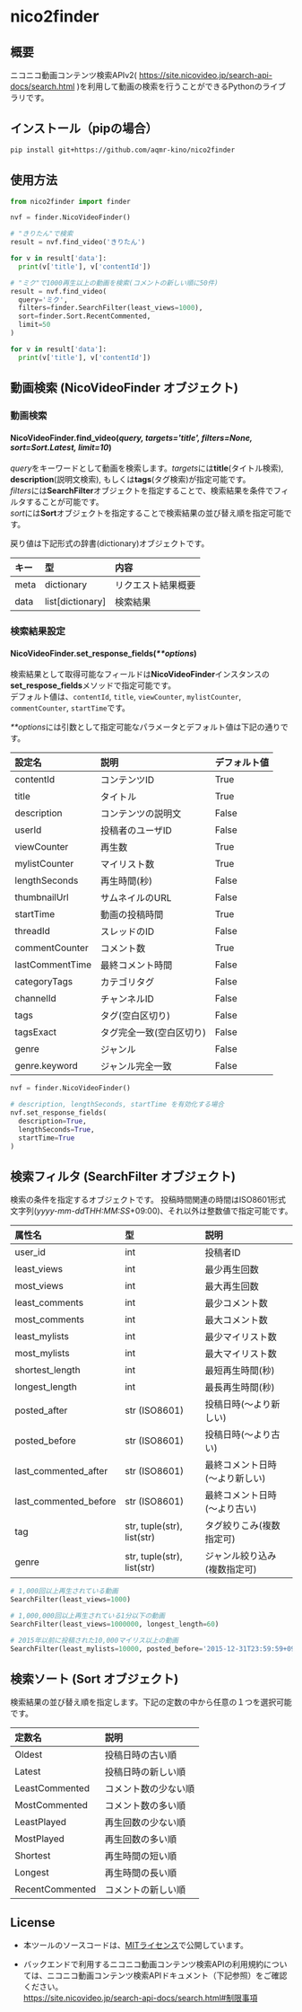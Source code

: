 # nico2finder

## 概要
ニコニコ動画コンテンツ検索APIv2( https://site.nicovideo.jp/search-api-docs/search.html )を利用して動画の検索を行うことができるPythonのライブラリです。

## インストール（pipの場合）
```sh
pip install git+https://github.com/aqmr-kino/nico2finder
```

## 使用方法
```python
from nico2finder import finder

nvf = finder.NicoVideoFinder()

# "きりたん"で検索
result = nvf.find_video('きりたん')

for v in result['data']:
  print(v['title'], v['contentId'])

# "ミク"で1000再生以上の動画を検索(コメントの新しい順に50件)
result = nvf.find_video(
  query='ミク',
  filters=finder.SearchFilter(least_views=1000),
  sort=finder.Sort.RecentCommented,
  limit=50
)

for v in result['data']:
  print(v['title'], v['contentId'])
```

## 動画検索 (NicoVideoFinder オブジェクト)

### 動画検索
#### NicoVideoFinder.**find_video(*query, targets='title', filters=None, sort=Sort.Latest, limit=10*)**
*query*をキーワードとして動画を検索します。*targets*には**title**(タイトル検索), **description**(説明文検索), もしくは**tags**(タグ検索)が指定可能です。  
*filters*には**SearchFilter**オブジェクトを指定することで、検索結果を条件でフィルタすることが可能です。  
*sort*には**Sort**オブジェクトを指定することで検索結果の並び替え順を指定可能です。  

戻り値は下記形式の辞書(dictionary)オブジェクトです。  

|キー|型|内容|
|:--|:--|:--|
|meta|dictionary|リクエスト結果概要|
|data|list[dictionary]|検索結果|

### 検索結果設定
#### NicoVideoFinder.**set_response_fields(*\*\*options*)**  
検索結果として取得可能なフィールドは**NicoVideoFinder**インスタンスの**set_respose_fields**メソッドで指定可能です。  
デフォルト値は、`contentId`, `title`, `viewCounter`, `mylistCounter`, `commentCounter`, `startTime`です。  

*\*\*options*には引数として指定可能なパラメータとデフォルト値は下記の通りです。  

|設定名|説明|デフォルト値|
|:--|:--|:--|
|contentId      | コンテンツID | True |
|title          | タイトル | True |
|description    | コンテンツの説明文 | False |
|userId         | 投稿者のユーザID | False |
|viewCounter    | 再生数 | True |
|mylistCounter  | マイリスト数 | True |
|lengthSeconds  | 再生時間(秒) | False |
|thumbnailUrl   | サムネイルのURL | False |
|startTime      | 動画の投稿時間 | True |
|threadId       | スレッドのID | False |
|commentCounter | コメント数 | True |
|lastCommentTime| 最終コメント時間 | False |
|categoryTags   | カテゴリタグ | False |
|channelId      | チャンネルID | False |
|tags           | タグ(空白区切り) | False |
|tagsExact      | タグ完全一致(空白区切り) | False |
|genre          | ジャンル | False |
|genre.keyword  | ジャンル完全一致 | False |

```python
nvf = finder.NicoVideoFinder()

# description, lengthSeconds, startTime を有効化する場合
nvf.set_response_fields(
  description=True,
  lengthSeconds=True,
  startTime=True
)
```

## 検索フィルタ (SearchFilter オブジェクト)

検索の条件を指定するオブジェクトです。
投稿時間関連の時間はISO8601形式文字列(*yyyy-mm-dd*T*HH:MM:SS*+09:00)、それ以外は整数値で指定可能です。 

|属性名|型|説明|
|:--|:--|:--|
|user_id        | int | 投稿者ID |
|least_views    | int | 最少再生回数 |
|most_views     | int | 最大再生回数 |
|least_comments | int | 最少コメント数 |
|most_comments  | int | 最大コメント数 |
|least_mylists  | int | 最少マイリスト数 |
|most_mylists   | int | 最大マイリスト数 |
|shortest_length| int | 最短再生時間(秒) |
|longest_length | int | 最長再生時間(秒) |
|posted_after   | str (ISO8601) | 投稿日時(〜より新しい) |
|posted_before  | str (ISO8601) | 投稿日時(〜より古い) |
|last_commented_after | str (ISO8601) | 最終コメント日時(〜より新しい) |
|last_commented_before | str (ISO8601) | 最終コメント日時(〜より古い) |
|tag            | str, tuple(str), list(str) | タグ絞りこみ(複数指定可) |
|genre          | str, tuple(str), list(str) | ジャンル絞り込み(複数指定可) |

```python
# 1,000回以上再生されている動画
SearchFilter(least_views=1000)

# 1,000,000回以上再生されている1分以下の動画
SearchFilter(least_views=1000000, longest_length=60)

# 2015年以前に投稿された10,000マイリス以上の動画
SearchFilter(least_mylists=10000, posted_before='2015-12-31T23:59:59+09:00')
```

## 検索ソート (Sort オブジェクト)
検索結果の並び替え順を指定します。下記の定数の中から任意の１つを選択可能です。

|定数名|説明|
|:--|:--|
|Oldest          | 投稿日時の古い順|
|Latest          | 投稿日時の新しい順|
|LeastCommented  | コメント数の少ない順|
|MostCommented   | コメント数の多い順|
|LeastPlayed     | 再生回数の少ない順|
|MostPlayed      | 再生回数の多い順|
|Shortest        | 再生時間の短い順|
|Longest         | 再生時間の長い順|
|RecentCommented | コメントの新しい順|

## License
- 本ツールのソースコードは、[MITライセンス](https://github.com/aqmr-kino/nico2finder/blob/master/LICENSE)で公開しています。

- バックエンドで利用するニコニコ動画コンテンツ検索APIの利用規約については、ニコニコ動画コンテンツ検索APIドキュメント（下記参照）をご確認ください。  
  https://site.nicovideo.jp/search-api-docs/search.html#制限事項

